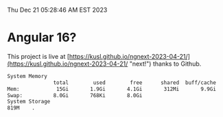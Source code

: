 Thu Dec 21 05:28:46 AM EST 2023

# Angular 16?


This project is live at [https://kusl.github.io/ngnext-2023-04-21/](https://kusl.github.io/ngnext-2023-04-21/ "next!") thanks to Github.

```bash
System Memory
               total        used        free      shared  buff/cache   available
Mem:            15Gi       1.9Gi       4.1Gi       312Mi       9.9Gi        13Gi
Swap:          8.0Gi       768Ki       8.0Gi
System Storage
819M	.
```
```bash
